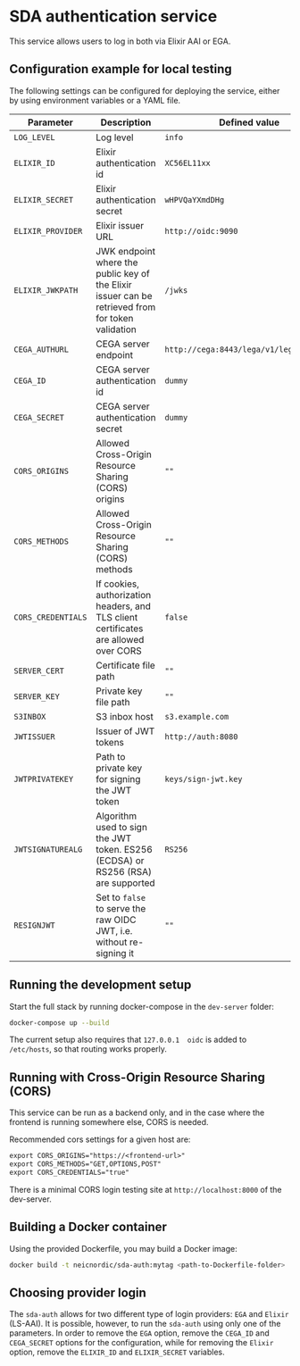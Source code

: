 # SDA authentication service

This service allows users to log in both via Elixir AAI or EGA.

## Configuration example for local testing

The following settings can be configured for deploying the service, either by using environment variables or a YAML file.

Parameter | Description | Defined value
--------- | ----------- | -------
`LOG_LEVEL` | Log level | `info`
`ELIXIR_ID` | Elixir authentication id | `XC56EL11xx`
`ELIXIR_SECRET` | Elixir authentication secret | `wHPVQaYXmdDHg`
`ELIXIR_PROVIDER` | Elixir issuer URL | `http://oidc:9090`
`ELIXIR_JWKPATH` | JWK endpoint where the public key of the Elixir issuer can be retrieved from for token validation | `/jwks`
`CEGA_AUTHURL` | CEGA server endpoint | `http://cega:8443/lega/v1/legas/users/`
`CEGA_ID` | CEGA server authentication id | `dummy`
`CEGA_SECRET` | CEGA server authentication secret | `dummy`
`CORS_ORIGINS` | Allowed Cross-Origin Resource Sharing (CORS) origins | `""`
`CORS_METHODS` | Allowed Cross-Origin Resource Sharing (CORS) methods | `""`
`CORS_CREDENTIALS` | If cookies, authorization headers, and TLS client certificates are allowed over CORS | `false`
`SERVER_CERT` | Certificate file path | `""`
`SERVER_KEY` | Private key file path | `""`
`S3INBOX` | S3 inbox host | `s3.example.com`
`JWTISSUER` | Issuer of JWT tokens | `http://auth:8080`
`JWTPRIVATEKEY` | Path to private key for signing the JWT token | `keys/sign-jwt.key`
`JWTSIGNATUREALG` | Algorithm used to sign the JWT token. ES256 (ECDSA) or RS256 (RSA) are supported | `RS256`
`RESIGNJWT` | Set to `false` to serve the raw OIDC JWT, i.e. without re-signing it | `""`

## Running the development setup

Start the full stack by running docker-compose in the `dev-server` folder:

```bash
docker-compose up --build
```

The current setup also requires that `127.0.0.1  oidc` is added to `/etc/hosts`, so that routing works properly.

## Running with Cross-Origin Resource Sharing (CORS)

This service can be run as a backend only, and in the case where the frontend
is running somewhere else, CORS is needed.

Recommended cors settings for a given host are:

```txt
export CORS_ORIGINS="https://<frontend-url>"
export CORS_METHODS="GET,OPTIONS,POST"
export CORS_CREDENTIALS="true"
```

There is a minimal CORS login testing site at `http://localhost:8000` of the
dev-server.

## Building a Docker container

Using the provided Dockerfile, you may build a Docker image:

```bash
docker build -t neicnordic/sda-auth:mytag <path-to-Dockerfile-folder>
```

## Choosing provider login

The `sda-auth` allows for two different type of login providers: `EGA` and `Elixir` (LS-AAI). It is possible, however, to run the `sda-auth` using only one of the parameters. In order to remove the `EGA` option, remove the `CEGA_ID` and `CEGA_SECRET` options for the configuration, while for removing the `Elixir` option, remove the `ELIXIR_ID` and `ELIXIR_SECRET` variables.